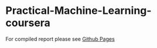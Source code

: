# Practical-Machine-Learning-coursera

For compiled report please see [Github Pages](https://meuyeah.github.io/Practical-Machine-Learning-coursera/Project.html)
